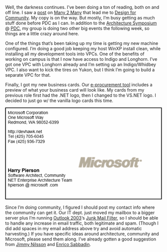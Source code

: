Well, the darkness continues. I’ve been doing a ton of reading, both on
and off line. I saw a
[post](http://www.corante.com/many/archives/2003/10/13/powazek_on_moderation_and_secrets.php)
on [Many 2 Many](http://www.corante.com/many/) that lead me to [Design
for Community](http://designforcommunity.com/). My copy is on the way.
But mostly, I’m busy getting as much stuff done before PDC as I can. In
addition to the [Architecture
Symposium](http://msdn.microsoft.com/events/pdc/architecture_symposium.aspx)
@ [PDC](http://msdn.microsoft.com/events/pdc), my group is doing two
other big events the following week, so things are a little crazy around
here.

One of the things that’s been taking up my time is getting my new
machine configured. I’m doing a good job keeping my host WinXP install
clean, while installing all my development tools into VPCs. One of the
benefits of working on campus is that I now have access to Indigo and
Longhorn. I’ve got one VPC with Longhorn already and I’m setting up an
Indigo/Whidbey VPC. I also want to kick the tires on Yukon, but I think
I’m going to build a separate VPC for that.

Finally, I got my new business cards. Our [e-procurement
tool](http://www.microsoft.com/technet/itsolutions/msit/infowork/msmproc.asp)
includes a preview of what your business card will look like. My cards
from my previous role first had the .NET logo, then I changed to the
VS.NET logo. I decided to just go w/ the vanilla logo cards this time.

![](https://raw.githubusercontent.com/devhawk/devhawk.github.io/master/images/blog/20031013-reading-writing-and-business-cards/businessCard.png)

Since I’m doing community, I figured I should post my contact info where
the community can get it. Our IT dept. just moved my mailbox to a bigger
server plus I’m running [Outlook
2003](http://www.microsoft.com/office/preview/editions/outlook.asp)‘s
[Junk Mail
Filter](http://www.microsoft.com/office/preview/editions/junkmail.asp),
so I should be able to handle any increase in email traffic, both
legitimate and spam. (Though I did add spaces in my email address above
try and avoid automatic harvesting.) If you have specific ideas around
architecture, community and Microsoft, please send them along. I’ve
already gotten a good suggestion from [Jimmy
Nilsson](http://www.jnsk.se/weblog/) and [Enrico
Sabbadin](http://www.sabbasoft.com/).
